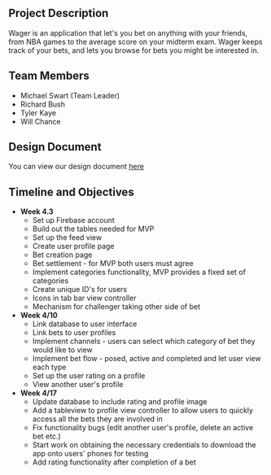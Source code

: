 ## Project Description
Wager is an application that let's you bet on anything with your friends, from NBA games to the average score on your midterm exam. Wager keeps track of your bets, and lets you browse for bets you might be interested in. 

## Team Members
 - Michael Swart (Team Leader)
 - Richard Bush
 - Tyler Kaye
 - Will Chance

## Design Document
You can view our design document [here](designdoc-2.pdf)

## Timeline and Objectives 
- **Week 4.3**
	- Set up Firebase account 
	- Build out the tables needed for MVP 
	- Set up the feed view
	- Create user profile page
	- Bet creation page 
	- Bet settlement - for MVP both users must agree
	- Implement categories functionality, MVP provides a fixed set of categories
	- Create unique ID's for users
	- Icons in tab bar view controller
	- Mechanism for challenger taking other side of bet
- **Week 4/10**
	- Link database to user interface 
	- Link bets to user profiles
	- Implement channels - users can select which category of bet they would like to view
	- Implement bet flow - posed, active and completed and let user view each type
	- Set up the user rating on a profile
	- View another user's profile
 - **Week 4/17**
 	- Update database to include rating and profile image
 	- Add a tableview to profile view controller to allow users to quickly access all the bets they are involved in
	- Fix functionality bugs (edit another user's profile, delete an active bet etc.) 
	- Start work on obtaining the necessary credentials to download the app onto users' phones for testing
	- Add rating functionality after completion of a bet

